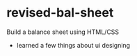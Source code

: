 # revised-bal-sheet
Build a balance sheet using HTML/CSS

- learned a few things about ui designing
